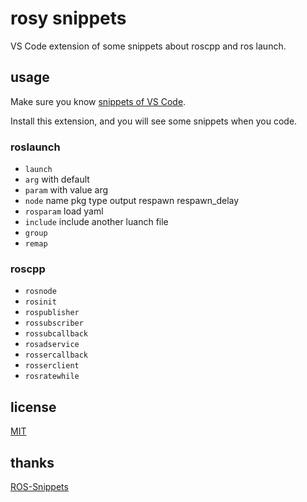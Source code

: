 # rosy snippets

VS Code extension of some snippets about roscpp and ros launch.

## usage

Make sure you know [snippets of VS Code](https://code.visualstudio.com/docs/editor/userdefinedsnippets#_creating-your-own-snippets).

Install this extension, and you will see some snippets when you code.

### roslaunch

- `launch`
- `arg` with default
- `param` with value arg
- `node` name pkg type output respawn respawn_delay
- `rosparam` load yaml
- `include` include another luanch file
- `group`
- `remap`

### roscpp

- `rosnode`
- `rosinit`
- `rospublisher`
- `rossubscriber`
- `rossubcallback`
- `rosadservice`
- `rossercallback`
- `rosserclient`
- `rosratewhile`

## license

[MIT](LICENSE)

## thanks

[ROS-Snippets](<https://github.com/SweiLz/ROS-Snippets>)
